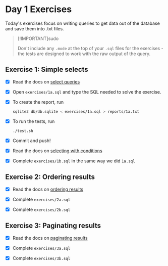 # Day 1 Exercises

Today's exercises focus on writing queries to get data out of the database and
save them into .txt files.

> [!IMPORTANT]sudo
>
> Don't include any `.mode` at the top of your `.sql` files for the exercises -
> the tests are designed to work with the raw output of the query.

## Exercise 1: Simple selects

- [x] Read the docs on
      [select queries](https://tech-docs.corndel.com/sql/select-queries.html)

- [x] Open `exercises/1a.sql` and type the SQL needed to solve the exercise.

- [x] To create the report, run

  ```bash
  sqlite3 db/db.sqlite < exercises/1a.sql > reports/1a.txt
  ```

- [x] To run the tests, run

  ```bash
  ./test.sh
  ```

- [x] Commit and push!

- [x] Read the docs on
      [selecting with conditions](https://tech-docs.corndel.com/sql/select-queries.html)

- [x] Complete `exercises/1b.sql` in the same way we did `1a.sql`

## Exercise 2: Ordering results

- [x] Read the docs on
      [ordering results](https://tech-docs.corndel.com/sql/ordering-results.html)

- [x] Complete `exercises/2a.sql`

- [x] Complete `exercises/2b.sql`

## Exercise 3: Paginating results

- [x] Read the docs on
      [paginating results](https://tech-docs.corndel.com/sql/limit-offset.html)

- [x] Complete `exercises/3a.sql`

- [x] Complete `exercises/3b.sql`
